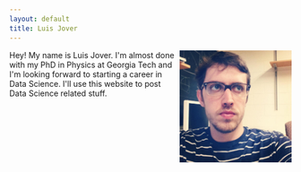 ```yaml
---
layout: default
title: Luis Jover
---
```


<img src="photo_luis.jpg" width="200" height= "200" style="float:right">


Hey! My name is Luis Jover.  I\'m almost done with my PhD in Physics at Georgia Tech and I\'m looking forward to starting a career in Data Science.  I\'ll use this website to post Data Science related stuff.


